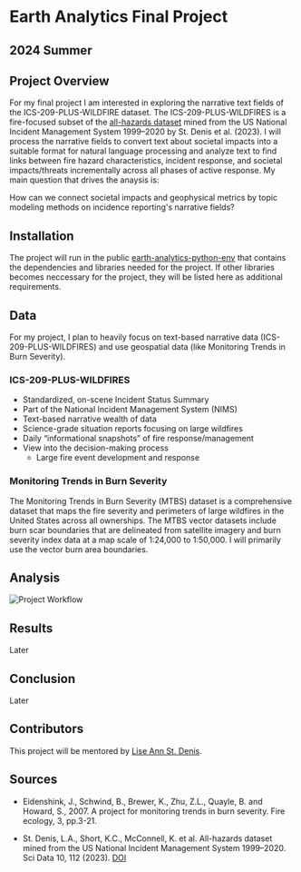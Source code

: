 # Earth Analytics Final Project
## 2024 Summer

## Project Overview
For my final project I am interested in exploring the narrative text fields of the ICS-209-PLUS-WILDFIRE dataset. The ICS-209-PLUS-WILDFIRES is a fire-focused subset of the [all-hazards dataset](https://www.nature.com/articles/s41597-023-01955-0) mined from the US National Incident Management System 1999–2020 by St. Denis et al. (2023).  I will process the narrative fields to convert text about societal impacts into a suitable format for natural language processing and analyze text to find links between fire hazard characteristics, incident response, and societal impacts/threats incrementally across all phases of active response. My main question that drives the anaysis is:

How can we connect societal impacts and geophysical metrics by topic modeling methods on incidence reporting's narrative fields?


## Installation
The project will run in the public [earth-analytics-python-env](https://github.com/earthlab/earth-analytics-python-env) that contains the dependencies and libraries needed for the project. If other libraries becomes neccessary for the project, they will be listed here as additional requirements. 

## Data
For my project, I plan to heavily focus on text-based narrative data (ICS-209-PLUS-WILDFIRES) and use geospatial data (like Monitoring Trends in Burn Severity).

### ICS-209-PLUS-WILDFIRES

- Standardized, on-scene Incident Status Summary
- Part of the National Incident Management System (NIMS)
- Text-based narrative wealth of data
- Science-grade situation reports focusing on large wildfires
- Daily “informational snapshots” of fire response/management
- View into the decision-making process
    - Large fire event development and response

### Monitoring Trends in Burn Severity

The Monitoring Trends in Burn Severity (MTBS) dataset is a comprehensive dataset that maps the fire severity and perimeters of large wildfires in the United States across all ownerships. The MTBS vector datasets include burn scar boundaries that are delineated from satellite imagery and burn severity index data at a map scale of 1:24,000 to 1:50,000. I will primarily use the vector burn area boundaries.


## Analysis

![Project Workflow](EA_fire_project\graphics\workflow.png)

## Results
Later

## Conclusion
Later

## Contributors
This project will be mentored by [Lise Ann St. Denis](https://earthlab.colorado.edu/our-team/lise-ann-st-denis).


## Sources
-   Eidenshink, J., Schwind, B., Brewer, K., Zhu, Z.L., Quayle, B. and Howard, S., 2007. A project for monitoring trends in burn severity. Fire ecology, 3, pp.3-21. 

-   St. Denis, L.A., Short, K.C., McConnell, K. et al. All-hazards dataset mined from the US National Incident Management System 1999–2020. Sci Data 10, 112 (2023). [DOI](https://doi.org/10.1038/s41597-023-01955-0)

